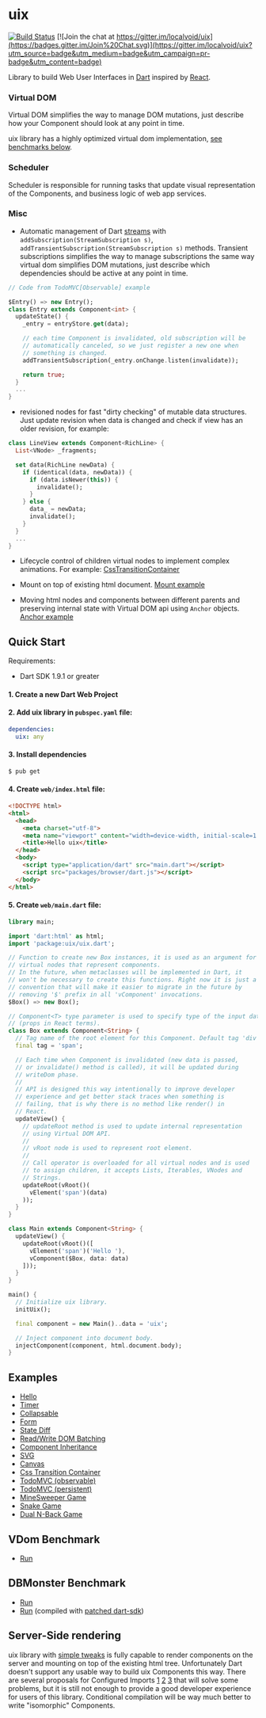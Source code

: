 # uix

[![Build Status](https://travis-ci.org/localvoid/uix.svg?branch=master)](https://travis-ci.org/localvoid/uix)
[![Join the chat at https://gitter.im/localvoid/uix](https://badges.gitter.im/Join%20Chat.svg)](https://gitter.im/localvoid/uix?utm_source=badge&utm_medium=badge&utm_campaign=pr-badge&utm_content=badge)

Library to build Web User Interfaces in [Dart](https://dartlang.org)
inspired by [React](http://facebook.github.io/react/).

### Virtual DOM

Virtual DOM simplifies the way to manage DOM mutations, just describe
how your Component should look at any point in time.

uix library has a highly optimized virtual dom implementation,
[see benchmarks below](#benchmarks).

### Scheduler

Scheduler is responsible for running tasks that update visual
representation of the Components, and business logic of web app
services.

### Misc

- Automatic management of Dart
[streams](https://www.dartlang.org/docs/tutorials/streams/) with
`addSubscription(StreamSubscription s)`,
`addTransientSubscription(StreamSubscription s)` methods. Transient
subscriptions simplifies the way to manage subscriptions the same way
virtual dom simplifies DOM mutations, just describe which dependencies
should be active at any point in time.

```dart
// Code from TodoMVC[Observable] example

$Entry() => new Entry();
class Entry extends Component<int> {
  updateState() {
    _entry = entryStore.get(data);

    // each time Component is invalidated, old subscription will be
    // automatically canceled, so we just register a new one when
    // something is changed.
    addTransientSubscription(_entry.onChange.listen(invalidate));

    return true;
  }
  ...
}
```

- revisioned nodes for fast "dirty checking" of mutable data
structures. Just update revision when data is changed and check if
view has an older revision, for example:

```dart
class LineView extends Component<RichLine> {
  List<VNode> _fragments;

  set data(RichLine newData) {
    if (identical(data, newData)) {
      if (data.isNewer(this)) {
        invalidate();
      }
    } else {
      data_ = newData;
      invalidate();
    }
  }
  ...
}
```

- Lifecycle control of children virtual nodes to implement complex
  animations. For example:
  [CssTransitionContainer](https://github.com/localvoid/uix_css_transition_container)

- Mount on top of existing html
  document. [Mount example](https://github.com/localvoid/uix/tree/master/example/mount)

- Moving html nodes and components between different parents and
  preserving internal state with Virtual DOM api using `Anchor`
  objects. [Anchor example](https://github.com/localvoid/uix/tree/master/example/anchor)

## Quick Start

Requirements:

 - Dart SDK 1.9.1 or greater

#### 1. Create a new Dart Web Project
#### 2. Add uix library in `pubspec.yaml` file:

```yaml
dependencies:
  uix: any
```

#### 3. Install dependencies

```sh
$ pub get
```

#### 4. Create `web/index.html` file:

```html
<!DOCTYPE html>
<html>
  <head>
    <meta charset="utf-8">
    <meta name="viewport" content="width=device-width, initial-scale=1.0">
    <title>Hello uix</title>
  </head>
  <body>
    <script type="application/dart" src="main.dart"></script>
    <script src="packages/browser/dart.js"></script>
  </body>
</html>
```

#### 5. Create `web/main.dart` file:

```dart
library main;

import 'dart:html' as html;
import 'package:uix/uix.dart';

// Function to create new Box instances, it is used as an argument for
// virtual nodes that represent components.
// In the future, when metaclasses will be implemented in Dart, it
// won't be necessary to create this functions. Right now it is just a
// convention that will make it easier to migrate in the future by
// removing '$' prefix in all 'vComponent' invocations.
$Box() => new Box();

// Component<T> type parameter is used to specify type of the input data
// (props in React terms).
class Box extends Component<String> {
  // Tag name of the root element for this Component. Default tag 'div'.
  final tag = 'span';

  // Each time when Component is invalidated (new data is passed,
  // or invalidate() method is called), it will be updated during
  // writeDom phase.
  //
  // API is designed this way intentionally to improve developer
  // experience and get better stack traces when something is
  // failing, that is why there is no method like render() in
  // React.
  updateView() {
    // updateRoot method is used to update internal representation
    // using Virtual DOM API.
    //
    // vRoot node is used to represent root element.
    //
    // Call operator is overloaded for all virtual nodes and is used
    // to assign children, it accepts Lists, Iterables, VNodes and
    // Strings.
    updateRoot(vRoot()(
      vElement('span')(data)
    ));
  }
}

class Main extends Component<String> {
  updateView() {
    updateRoot(vRoot()([
      vElement('span')('Hello '),
      vComponent($Box, data: data)
    ]));
  }
}

main() {
  // Initialize uix library.
  initUix();

  final component = new Main()..data = 'uix';

  // Inject component into document body.
  injectComponent(component, html.document.body);
}
```

## Examples

- [Hello](https://github.com/localvoid/uix/tree/master/example/hello)
- [Timer](https://github.com/localvoid/uix/tree/master/example/timer)
- [Collapsable](https://github.com/localvoid/uix/tree/master/example/collapsable)
- [Form](https://github.com/localvoid/uix_forms/tree/master/example)
- [State Diff](https://github.com/localvoid/uix/tree/master/example/state_diff)
- [Read/Write DOM Batching](https://github.com/localvoid/uix/tree/master/example/read_write_batching)
- [Component Inheritance](https://github.com/localvoid/uix/tree/master/example/inheritance)
- [SVG](https://github.com/localvoid/uix/tree/master/example/svg)
- [Canvas](https://github.com/localvoid/uix/tree/master/example/canvas)
- [Css Transition Container](https://github.com/localvoid/uix_css_transition_container/tree/master/example)
- [TodoMVC (observable)](https://github.com/localvoid/uix_todomvc/)
- [TodoMVC (persistent)](https://github.com/localvoid/uix_todomvc_persistent/)
- [MineSweeper Game](https://github.com/localvoid/uix_minesweeper/)
- [Snake Game](https://github.com/localvoid/uix_snake/)
- [Dual N-Back Game](https://github.com/localvoid/dual_nback/)

## VDom Benchmark
<a name="benchmarks"></a>

- [Run](http://vdom-benchmark.github.io/vdom-benchmark/)

## DBMonster Benchmark

- [Run](http://localvoid.github.io/uix_dbmon/)
- [Run](http://localvoid.github.io/uix_dbmon/classlist2) (compiled with [patched dart-sdk](https://code.google.com/p/dart/issues/detail?id=23012))

## Server-Side rendering

uix library with
[simple tweaks](https://github.com/localvoid/uix_standalone) is fully
capable to render components on the server and mounting on top of the
existing html tree. Unfortunately Dart doesn't support any usable way
to build uix Components this way. There are several proposals for
Configured Imports [1](https://github.com/lrhn/dep-configured-imports)
[2](https://github.com/eernstg/dep-configured-imports)
[3](https://github.com/munificent/dep-external-libraries/blob/master/Proposal.md)
that will solve some problems, but it is still not enough to provide a
good developer experience for users of this library. Conditional
compilation will be way much better to write "isomorphic" Components.
